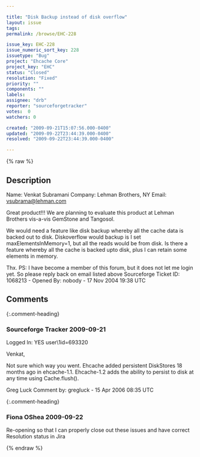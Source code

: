 ```yaml
---

title: "Disk Backup instead of disk overflow"
layout: issue
tags: 
permalink: /browse/EHC-228

issue_key: EHC-228
issue_numeric_sort_key: 228
issuetype: "Bug"
project: "Ehcache Core"
project_key: "EHC"
status: "Closed"
resolution: "Fixed"
priority: ""
components: ""
labels: 
assignee: "drb"
reporter: "sourceforgetracker"
votes:  0
watchers: 0

created: "2009-09-21T15:07:56.000-0400"
updated: "2009-09-22T23:44:39.000-0400"
resolved: "2009-09-22T23:44:39.000-0400"

---
```




{% raw %}



## Description

<div markdown="1" class="description">

Name: Venkat Subramani
Company: Lehman Brothers, NY 
Email: vsubrama@lehman.com

Great product!!!
We are planning to evaluate this product at Lehman 
Brothers vis-a-vis GemStone and Tangosol.

We would need a feature like disk backup whereby all 
the cache data is backed out to disk. Diskoverflow 
would backup is I set maxElementsInMemory=1, but all 
the reads would be from disk. 
Is there a feature whereby all the cache is backed upto 
disk, plus I can retain some elements in memory.

Thx.
PS: I have become a member of this forum, but it does 
not let me login yet. So please reply back on email listed 
above
Sourceforge Ticket ID: 1068213 - Opened By: nobody - 17 Nov 2004 19:38 UTC

</div>

## Comments


{:.comment-heading}
### **Sourceforge Tracker** <span class="date">2009-09-21</span>

<div markdown="1" class="comment">

Logged In: YES 
user\1id=693320

Venkat,

Not sure which way you went. Ehcache added persistent DiskStores 18 months 
ago in ehcache-1.1. Ehcache-1.2 adds the ability to persist to disk at any time 
using Cache.flush().

Greg Luck
Comment by: gregluck - 15 Apr 2006 08:35 UTC

</div>


{:.comment-heading}
### **Fiona OShea** <span class="date">2009-09-22</span>

<div markdown="1" class="comment">

Re-opening so that I can properly close out these issues and have correct Resolution status in Jira

</div>



{% endraw %}
